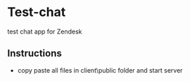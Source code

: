 # Test-chat
test chat app for Zendesk

## Instructions
- copy paste all files in client\public folder and start server 
